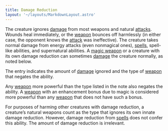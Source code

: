 ```yaml
---
title: Damage Reduction
layout: '~/layouts/MarkdownLayout.astro'
---
```

The creature ignores [damage](/modern.d20.srd/combat/damage) from most weapons
and natural [attacks](/modern.d20.srd/combat/attack.actions). Wounds heal
immediately, or the [weapon](/modern.d20.srd/equipment/equipment.weapons)
bounces off harmlessly (in either case, the opponent knows the
[attack](/modern.d20.srd/combat/attack.actions) was ineffective). The creature
takes normal damage from energy attacks (even nonmagical ones),
[spells](/modern.d20.srd/fx), spell-like abilities, and supernatural
abilities. A [magic weapon](/modern.d20.srd/fx.items/weapons) or a creature
with its own damage reduction can sometimes
[damage](/modern.d20.srd/combat/damage) the creature normally, as noted below.

The entry indicates the amount of [damage](/modern.d20.srd/combat/damage)
ignored and the type of [weapon](/modern.d20.srd/equipment/equipment.weapons)
that negates the ability.

Any [weapon](/modern.d20.srd/equipment/equipment.weapons) more powerful than
the type listed in the note also negates the ability. A
[weapon](/modern.d20.srd/fx.items/weapons) with an enhancement bonus due to
magic is considered more powerful than any
[weapon](/modern.d20.srd/fx.items/weapons) that does not have such a bonus.

For purposes of harming other creatures with damage reduction, a creature’s
natural weapons count as the type that ignores its own innate damage
reduction. However, damage reduction from [spells](/modern.d20.srd/fx)
does not confer this ability. The amount of damage reduction is irrelevant.

